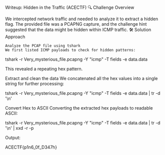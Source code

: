 Writeup: Hidden in the Traffic (ACECTF)
🔍 Challenge Overview

We intercepted network traffic and needed to analyze it to extract a hidden flag. The provided file was a PCAPNG capture, and the challenge hint suggested that the data might be hidden within ICMP traffic.
🛠️ Solution Approach

    Analyze the PCAP file using tshark
    We first listed ICMP payloads to check for hidden patterns:

tshark -r Very_mysterious_file.pcapng -Y "icmp" -T fields -e data.data

This revealed a repeating hex pattern.

Extract and clean the data
We concatenated all the hex values into a single string for further processing:

tshark -r Very_mysterious_file.pcapng -Y "icmp" -T fields -e data.data | tr -d '\n'

Convert Hex to ASCII
Converting the extracted hex payloads to readable ASCII:

tshark -r Very_mysterious_file.pcapng -Y "icmp" -T fields -e data.data | tr -d '\n' | xxd -r -p

Output:

ACECTF{p1n6_0f_D347h}
